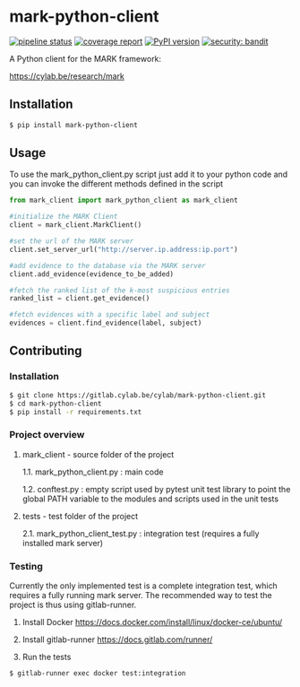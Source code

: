 # mark-python-client

[![pipeline status](https://gitlab.cylab.be/cylab/mark-python-client/badges/master/pipeline.svg)](https://gitlab.cylab.be/cylab/mark-python-client/commits/master)
[![coverage report](https://gitlab.cylab.be/cylab/mark-python-client/badges/master/coverage.svg)](https://gitlab.cylab.be/cylab/mark-python-client/commits/master)
[![PyPI version](https://badge.fury.io/py/mark-python-client.svg)](https://badge.fury.io/py/mark-python-client)
[![security: bandit](https://img.shields.io/badge/security-bandit-yellow.svg)](https://github.com/PyCQA/bandit)

A Python client for the MARK framework:

https://cylab.be/research/mark

## Installation

```bash
$ pip install mark-python-client
```

## Usage

To use the mark_python_client.py script just add it to your python code and you can invoke the different
methods defined in the script

```python
from mark_client import mark_python_client as mark_client

#initialize the MARK Client
client = mark_client.MarkClient()

#set the url of the MARK server
client.set_server_url("http://server.ip.address:ip.port")

#add evidence to the database via the MARK server
client.add_evidence(evidence_to_be_added)

#fetch the ranked list of the k-most suspicious entries
ranked_list = client.get_evidence()

#fetch evidences with a specific label and subject
evidences = client.find_evidence(label, subject)
```

## Contributing

### Installation

```bash
$ git clone https://gitlab.cylab.be/cylab/mark-python-client.git
$ cd mark-python-client
$ pip install -r requirements.txt
```

### Project overview

1. mark_client - source folder of the project

    1.1. mark_python_client.py : main code

    1.2. conftest.py : empty script used by pytest unit test library to point the global PATH variable to the modules and scripts used in the unit tests

2. tests - test folder of the project

   2.1. mark_python_client_test.py : integration test (requires a fully installed mark server)

### Testing

Currently the only implemented test is a complete integration test, which requires a fully running mark server. The recommended way to test the project is thus using gitlab-runner.

1. Install Docker
https://docs.docker.com/install/linux/docker-ce/ubuntu/

2. Install gitlab-runner
https://docs.gitlab.com/runner/

3. Run the tests
```bash
$ gitlab-runner exec docker test:integration
```



